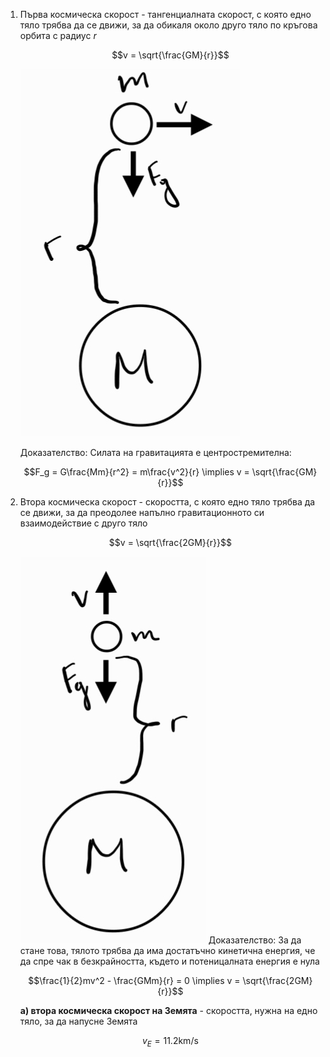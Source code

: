 1. Първа космическа скорост - тангенциалната скорост, с която едно тяло трябва да се движи, за да обикаля около друго тяло по кръгова орбита с радиус $r$
	
	$$v = \sqrt{\frac{GM}{r}}$$
	
	![Първа космическа скорост](Resources/Първа%20космическа%20скорост.jpg)
	
	Доказателство: Силата на гравитацията е центростремителна:
	
	$$F_g = G\frac{Mm}{r^2} = m\frac{v^2}{r} \implies v = \sqrt{\frac{GM}{r}}$$
	
2. Втора космическа скорост - скоростта, с която едно тяло трябва да се движи, за да преодолее напълно гравитационното си взаимодействие с друго тяло
	
	$$v = \sqrt{\frac{2GM}{r}}$$
	
	![Втора космическа скорост](Resources/Втора%20космическа%20скорост.jpg)
	Доказателство: За да стане това, тялото трябва да има достатъчно кинетична енергия, че да спре чак в безкрайността, където и потеницалната енергия е нула
	
	$$\frac{1}{2}mv^2 - \frac{GMm}{r} = 0 \implies v = \sqrt{\frac{2GM}{r}}$$
	
	**а) втора космическа скорост на Земята** - скоростта, нужна на едно тяло, за да напусне Земята
	
	$$v_E = 11.2 \text{km/s}$$